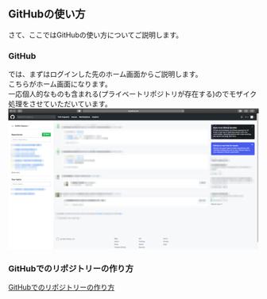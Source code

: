 ## GitHubの使い方
さて、ここではGitHubの使い方についてご説明します。
### GitHub
では、まずはログインした先のホーム画面からご説明します。  
こちらがホーム画面になります。  
一応個人的なものも含まれる(プライベートリポジトリが存在する)のでモザイク処理をさせていただいています。  
![GitHubホーム画面](https://github.com/KURO-Games/StudyGit/blob/master/pic/GitHub/Original/02.png)  


### GitHubでのリポジトリーの作り方
[GitHubでのリポジトリーの作り方](https://github.com/KURO-Games/StudyGit/blob/master/md/GitHub/new-repository.md) 
